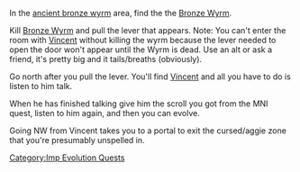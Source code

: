 In the [ancient bronze
wyrm](:Category:Ancient_Bronze_Wyrm.md "wikilink") area, find the the
[Bronze Wyrm](Kastinius.md "wikilink").

Kill [Bronze Wyrm](Kastinius.md "wikilink") and pull the lever that
appears. Note: You can't enter the room with
[Vincent](Vincent "wikilink") without killing the wyrm because the lever
needed to open the door won't appear until the Wyrm is dead. Use an alt
or ask a friend, it's pretty big and it tails/breaths (obviously).

Go north after you pull the lever. You'll find
[Vincent](Vincent "wikilink") and all you have to do is listen to him
talk.

When he has finished talking give him the scroll you got from the MNI
quest, listen to him again, and then you can evolve.

Going NW from Vincent takes you to a portal to exit the cursed/aggie
zone that you're presumably unspelled in.

[Category:Imp Evolution
Quests](Category:Imp_Evolution_Quests "wikilink")
